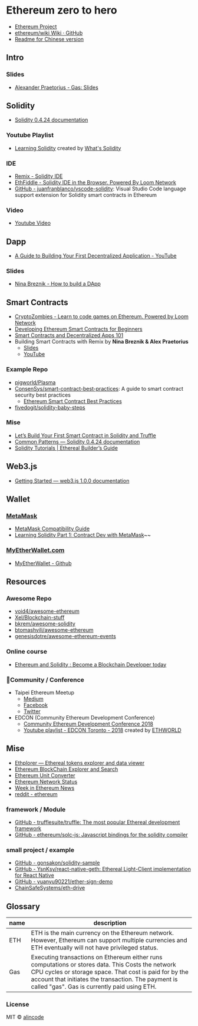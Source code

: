# Ethereum zero to hero

* [Ethereum Project](https://ethereum.org/)
* [ethereum/wiki Wiki · GitHub](https://github.com/ethereum/wiki/wiki)
* [Readme for Chinese version](README_CN.md)

## Intro

### Slides

* [Alexander Praetorius - Gas: Slides](http://slides.com/serapath/1-gas/fullscreen)

## Solidity

* [Solidity 0.4.24 documentation](https://solidity.readthedocs.io/en/v0.4.24/)

### Youtube Playlist

* [Learning Solidity](solidity/playlist-PL16WqdAj66SCOdL6XIFbke-XQg2GW_Avg.md) created by [What's Solidity](https://www.youtube.com/channel/UCaWes1eWQ9TbzA695gl_PtA)

### IDE

* [Remix - Solidity IDE](https://remix.ethereum.org/)
* [EthFiddle - Solidity IDE in the Browser. Powered By Loom Network](https://ethfiddle.com/)
* [GitHub - juanfranblanco/vscode-solidity](https://github.com/juanfranblanco/vscode-solidity): Visual Studio Code language support extension for Solidity smart contracts in Ethereum

### Video

* [Youtube Video](youtube_video.md)

## Dapp

* [A Guide to Building Your First Decentralized Application - YouTube](https://www.youtube.com/watch?v=gSQXq2_j-mw)

### Slides

* [Nina Breznik - How to build a DApp](https://slides.com/ninabreznik/deck-11-13/fullscreen)

## Smart Contracts

* [CryptoZombies - Learn to code games on Ethereum. Powered by Loom Network](https://cryptozombies.io/)
* [Developing Ethereum Smart Contracts for Beginners](https://coursetro.com/courses/20/Developing-Ethereum-Smart-Contracts-for-Beginners)
* [Smart Contracts and Decentralized Apps 101](https://coursetro.com/posts/code/98/Smart-Contracts-and-Decentralized-Apps-101)
* Building Smart Contracts with Remix by **Nina Breznik & Alex Praetorius**
  * [Slides](http://slides.com/ninabreznik/deck-11-12/fullscreen)
  * [YouTube](https://www.youtube.com/watch?v=nAI_Cr5Y8JY&feature=youtu.be)

### Example Repo

* [pigworld/Plasma](https://github.com/pigworld/Plasma)
* [ConsenSys/smart-contract-best-practices](https://github.com/ConsenSys/smart-contract-best-practices): A guide to smart contract security best practices 
  * [Ethereum Smart Contract Best Practices](https://consensys.github.io/smart-contract-best-practices/)
* [fivedogit/solidity-baby-steps](https://github.com/fivedogit/solidity-baby-steps/tree/master/contracts)

### Mise

* [Let’s Build Your First Smart Contract in Solidity and Truffle](https://medium.com/etherereum-salon/hello-ethereum-solan-contract-4643118a6119)
* [Common Patterns &mdash; Solidity 0.4.24 documentation](https://solidity.readthedocs.io/en/v0.4.24/common-patterns.html)
* [Solidity Tutorials | Ethereal Builder’s Guide](https://ethereumbuilders.gitbooks.io/guide/content/en/solidity_tutorials.html)

## Web3.js

* [Getting Started — web3.js 1.0.0 documentation](https://web3js.readthedocs.io/en/1.0/getting-started.html)

## Wallet

### [MetaMask](https://metamask.io/)

* [MetaMask Compatibility Guide](https://github.com/MetaMask/faq/blob/master/DEVELOPERS.md)
* [Learning Solidity Part 1: Contract Dev with MetaMask](https://karl.tech/learning-solidity-part-1-deploy-a-contract/)~~

### [MyEtherWallet.com](https://www.myetherwallet.com/)

* [MyEtherWallet - Github](https://github.com/MyEtherWallet)

## Resources

### Awesome Repo

* [void4/awesome-ethereum](https://github.com/void4/awesome-ethereum)
* [Xel/Blockchain-stuff](https://github.com/Xel/Blockchain-stuff#ethereum-and-smart-contracts)
* [bkrem/awesome-solidity](https://github.com/bkrem/awesome-solidity)
* [btomashvili/awesome-ethereum](https://github.com/btomashvili/awesome-ethereum)
* [genesisdotre/awesome-ethereum-events](https://github.com/genesisdotre/awesome-ethereum-events)

### Online course

* [Ethereum and Solidity : Become a Blockchain Developer today](https://www.udemy.com/ethereum-and-solidity-become-a-blockchain-developer-today/)

### Community / Conference

* Taipei Ethereum Meetup
  * [Medium](https://medium.com/taipei-ethereum-meetup)
  * [Facebook](https://www.facebook.com/eth.taipei)
  * [Twitter](https://twitter.com/eth_taipei)
* EDCON (Community Ethereum Development Conference)
  * [Community Ethereum Development Conference 2018](https://edcon.io/)
  * [Youtube playlist - EDCON Toronto - 2018](EDCON/playlist-PL6-IF807eaBG5sH-SQXlosqKRM2BZkrqw.md) created by [ETHWORLD](https://www.youtube.com/channel/UC7tELjcjz84KlbQJf0t-euQ)

## Mise

* [Ethplorer — Ethereal tokens explorer and data viewer](https://ethplorer.io/)
* [Ethereum BlockChain Explorer and Search](https://etherscan.io/)
* [Ethereum Unit Converter](https://etherconverter.online/)
* [Ethereum Network Status](https://ethstats.net/)
* [Week in Ethereum News](http://www.weekinethereum.com/)
* [reddit - ethereum](https://www.reddit.com/r/ethereum/top/?t=week)

### framework / Module

* [GitHub - trufflesuite/truffle: The most popular Ethereal development framework](https://github.com/trufflesuite/truffle)
* [GitHub - ethereum/solc-js: Javascript bindings for the solidity compiler](https://github.com/ethereum/solc-js)

### small project / example

* [GitHub - gonsakon/solidity-sample](https://github.com/gonsakon/solidity-sample)
* [GitHub - YsnKsy/react-native-geth: Ethereal Light-Client implementation for React Native](https://github.com/YsnKsy/react-native-geth)
* [GitHub - yuanyu90221/ether-sign-demo](https://github.com/yuanyu90221/ether-sign-demo)
* [ChainSafeSystems/eth-drive](https://github.com/ChainSafeSystems/eth-drive)

## Glossary


name | description
---------|----------
ETH | ETH is the main currency on the Ethereum network. However, Ethereum can support multiple currencies and ETH eventually will not have privileged status.
Gas | Executing transactions on Ethereum either runs computations or stores data. This Costs the network CPU cycles or storage space. That cost is paid for by the account that initiates the transaction. The payment is called "gas". Gas is currently paid using ETH.


### License

MIT © [alincode](https://github.com/alincode)